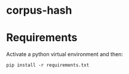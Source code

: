 # corpus-hash

# Requirements

Activate a python virtual environment and then:

```
pip install -r requirements.txt
```
